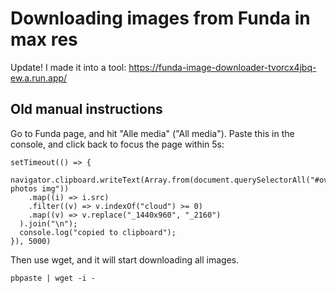 # Downloading images from Funda in max res

Update! I made it into a tool: https://funda-image-downloader-tvorcx4jbq-ew.a.run.app/

## Old manual instructions
Go to Funda page, and hit "Alle media" ("All media").
Paste this in the console, and click back to focus the page within 5s:

```
setTimeout(() => {
  navigator.clipboard.writeText(Array.from(document.querySelectorAll("#overview-photos img"))
    .map((i) => i.src)
    .filter((v) => v.indexOf("cloud") >= 0)
    .map((v) => v.replace("_1440x960", "_2160")
  ).join("\n");
  console.log("copied to clipboard");
}), 5000)
```

Then use wget, and it will start downloading all images.
```
pbpaste | wget -i -
```
